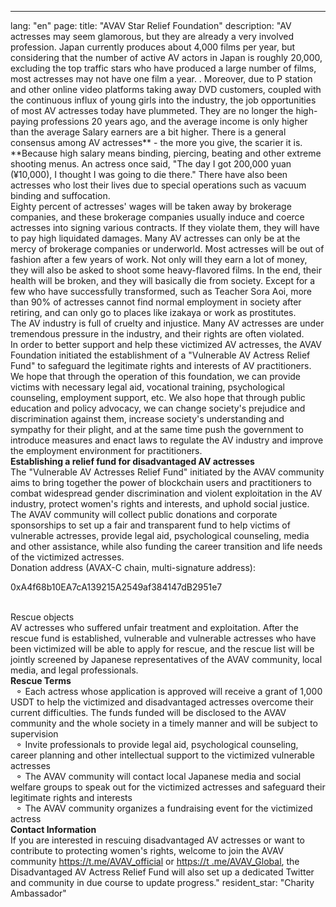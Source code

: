 ---
lang: "en"
page:
  title: "AVAV Star Relief Foundation"
  description: "AV actresses may seem glamorous, but they are already a very involved profession. Japan currently produces about 4,000 films per year, but considering that the number of active AV actors in Japan is roughly 20,000, excluding the top traffic stars who have produced a large number of films, most actresses may not have one film a year. . Moreover, due to P station and other online video platforms taking away DVD customers, coupled with the continuous influx of young girls into the industry, the job opportunities of most AV actresses today have plummeted. They are no longer the high-paying professions 20 years ago, and the average income is only higher than the average Salary earners are a bit higher.
There is a general consensus among AV actresses** - the more you give, the scarier it is. **Because high salary means binding, piercing, beating and other extreme shooting menus. An actress once said, &quot;The day I got 200,000 yuan (¥10,000), I thought I was going to die there.&quot; There have also been actresses who lost their lives due to special operations such as vacuum binding and suffocation.<br>
Eighty percent of actresses' wages will be taken away by brokerage companies, and these brokerage companies usually induce and coerce actresses into signing various contracts. If they violate them, they will have to pay high liquidated damages. Many AV actresses can only be at the mercy of brokerage companies or underworld.
Most actresses will be out of fashion after a few years of work. Not only will they earn a lot of money, they will also be asked to shoot some heavy-flavored films. In the end, their health will be broken, and they will basically die from society. Except for a few who have successfully transformed, such as Teacher Sora Aoi, more than 90% of actresses cannot find normal employment in society after retiring, and can only go to places like izakaya or work as prostitutes. <br>
The AV industry is full of cruelty and injustice. Many AV actresses are under tremendous pressure in the industry, and their rights are often violated. <br>
In order to better support and help these victimized AV actresses, the AVAV Foundation initiated the establishment of a &quot;Vulnerable AV Actress Relief Fund&quot; to safeguard the legitimate rights and interests of AV practitioners. We hope that through the operation of this foundation, we can provide victims with necessary legal aid, vocational training, psychological counseling, employment support, etc. We also hope that through public education and policy advocacy, we can change society's prejudice and discrimination against them, increase society's understanding and sympathy for their plight, and at the same time push the government to introduce measures and enact laws to regulate the AV industry and improve the employment environment for practitioners. <br>
<b>Establishing a relief fund for disadvantaged AV actresses</b><br>
The &quot;Vulnerable AV Actresses Relief Fund&quot; initiated by the AVAV community aims to bring together the power of blockchain users and practitioners to combat widespread gender discrimination and violent exploitation in the AV industry, protect women's rights and interests, and uphold social justice. <br>
The AVAV community will collect public donations and corporate sponsorships to set up a fair and transparent fund to help victims of vulnerable actresses, provide legal aid, psychological counseling, media and other assistance, while also funding the career transition and life needs of the victimized actresses. <br>
Donation address (AVAX-C chain, multi-signature address):<br>
<p class='text-center text-cred'>0xA4f68b10EA7cA139215A2549af384147dB2951e7</p><br>
Rescue objects<br>
AV actresses who suffered unfair treatment and exploitation. After the rescue fund is established, vulnerable and vulnerable actresses who have been victimized will be able to apply for rescue, and the rescue list will be jointly screened by Japanese representatives of the AVAV community, local media, and legal professionals. <br>
<b>Rescue Terms</b><br>&nbsp;&nbsp;&#9900; Each actress whose application is approved will receive a grant of 1,000 USDT to help the victimized and disadvantaged actresses overcome their current difficulties. The funds funded will be disclosed to the AVAV community and the whole society in a timely manner and will be subject to supervision<br>&nbsp;&nbsp;&#9900; Invite professionals to provide legal aid, psychological counseling, career planning and other intellectual support to the victimized vulnerable actresses<br>&nbsp;&nbsp;&#9900; The AVAV community will contact local Japanese media and social welfare groups to speak out for the victimized actresses and safeguard their legitimate rights and interests<br>&nbsp;&nbsp;&#9900; The AVAV community organizes a fundraising event for the victimized actress<br>
<b>Contact Information</b><br>If you are interested in rescuing disadvantaged AV actresses or want to contribute to protecting women's rights, welcome to join the AVAV community <a href='https://t.me/AVAV_official' target='_blank' class='text-cred'>https://t.me/AVAV_official</a> or <a href='https://t.me/AVAV_Global' target='_blank' class='text-cred'>https://t .me/AVAV_Global</a>, the Disadvantaged AV Actress Relief Fund will also set up a dedicated Twitter and community in due course to update progress."
  resident_star: "Charity Ambassador"